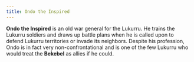 ```yaml
---
title: Ondo the Inspired
---
```


**Ondo the Inspired** is an old war general for the Lukurru. He trains the Lukurru soldiers and draws up battle plans when he is called upon to defend Lukurru territories or invade its neighbors. Despite his profession, Ondo is in fact very non-confrontational and is one of the few Lukurru who would treat the **Bekebel** as allies if he could.

